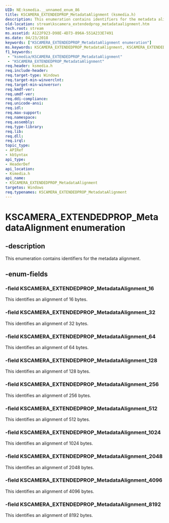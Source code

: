 ```yaml
---
UID: NE:ksmedia.__unnamed_enum_86
title: KSCAMERA_EXTENDEDPROP_MetadataAlignment (ksmedia.h)
description: This enumeration contains identifiers for the metadata alignment.
old-location: stream\kscamera_extendedprop_metadataalignment.htm
tech.root: stream
ms.assetid: A122F923-D98E-4D73-896A-551A233E7491
ms.date: 04/23/2018
keywords: ["KSCAMERA_EXTENDEDPROP_MetadataAlignment enumeration"]
ms.keywords: KSCAMERA_EXTENDEDPROP_MetadataAlignment, KSCAMERA_EXTENDEDPROP_MetadataAlignment enumeration [Streaming Media Devices], KSCAMERA_EXTENDEDPROP_MetadataAlignment_1024, KSCAMERA_EXTENDEDPROP_MetadataAlignment_128, KSCAMERA_EXTENDEDPROP_MetadataAlignment_16, KSCAMERA_EXTENDEDPROP_MetadataAlignment_2048, KSCAMERA_EXTENDEDPROP_MetadataAlignment_256, KSCAMERA_EXTENDEDPROP_MetadataAlignment_32, KSCAMERA_EXTENDEDPROP_MetadataAlignment_4096, KSCAMERA_EXTENDEDPROP_MetadataAlignment_512, KSCAMERA_EXTENDEDPROP_MetadataAlignment_64, KSCAMERA_EXTENDEDPROP_MetadataAlignment_8192, ksmedia/KSCAMERA_EXTENDEDPROP_MetadataAlignment, ksmedia/KSCAMERA_EXTENDEDPROP_MetadataAlignment_1024, ksmedia/KSCAMERA_EXTENDEDPROP_MetadataAlignment_128, ksmedia/KSCAMERA_EXTENDEDPROP_MetadataAlignment_16, ksmedia/KSCAMERA_EXTENDEDPROP_MetadataAlignment_2048, ksmedia/KSCAMERA_EXTENDEDPROP_MetadataAlignment_256, ksmedia/KSCAMERA_EXTENDEDPROP_MetadataAlignment_32, ksmedia/KSCAMERA_EXTENDEDPROP_MetadataAlignment_4096, ksmedia/KSCAMERA_EXTENDEDPROP_MetadataAlignment_512, ksmedia/KSCAMERA_EXTENDEDPROP_MetadataAlignment_64, ksmedia/KSCAMERA_EXTENDEDPROP_MetadataAlignment_8192, stream.kscamera_extendedprop_metadataalignment
f1_keywords:
 - "ksmedia/KSCAMERA_EXTENDEDPROP_MetadataAlignment"
 - "KSCAMERA_EXTENDEDPROP_MetadataAlignment"
req.header: ksmedia.h
req.include-header: 
req.target-type: Windows
req.target-min-winverclnt: 
req.target-min-winversvr: 
req.kmdf-ver: 
req.umdf-ver: 
req.ddi-compliance: 
req.unicode-ansi: 
req.idl: 
req.max-support: 
req.namespace: 
req.assembly: 
req.type-library: 
req.lib: 
req.dll: 
req.irql: 
topic_type:
- APIRef
- kbSyntax
api_type:
- HeaderDef
api_location:
- Ksmedia.h
api_name:
- KSCAMERA_EXTENDEDPROP_MetadataAlignment
targetos: Windows
req.typenames: KSCAMERA_EXTENDEDPROP_MetadataAlignment
---
```


# KSCAMERA_EXTENDEDPROP_MetadataAlignment enumeration


## -description


This enumeration contains identifiers for the metadata alignment.


## -enum-fields




### -field KSCAMERA_EXTENDEDPROP_MetadataAlignment_16

This identifies an alignment of 16 bytes.


### -field KSCAMERA_EXTENDEDPROP_MetadataAlignment_32

This identifies an alignment of 32 bytes.


### -field KSCAMERA_EXTENDEDPROP_MetadataAlignment_64

This identifies an alignment of 64 bytes.


### -field KSCAMERA_EXTENDEDPROP_MetadataAlignment_128

This identifies an alignment of 128 bytes.


### -field KSCAMERA_EXTENDEDPROP_MetadataAlignment_256

This identifies an alignment of 256 bytes.


### -field KSCAMERA_EXTENDEDPROP_MetadataAlignment_512

This identifies an alignment of 512 bytes.


### -field KSCAMERA_EXTENDEDPROP_MetadataAlignment_1024

This identifies an alignment of 1024 bytes.


### -field KSCAMERA_EXTENDEDPROP_MetadataAlignment_2048

This identifies an alignment of 2048 bytes.


### -field KSCAMERA_EXTENDEDPROP_MetadataAlignment_4096

This identifies an alignment of 4096 bytes.


### -field KSCAMERA_EXTENDEDPROP_MetadataAlignment_8192

This identifies an alignment of 8192 bytes.

